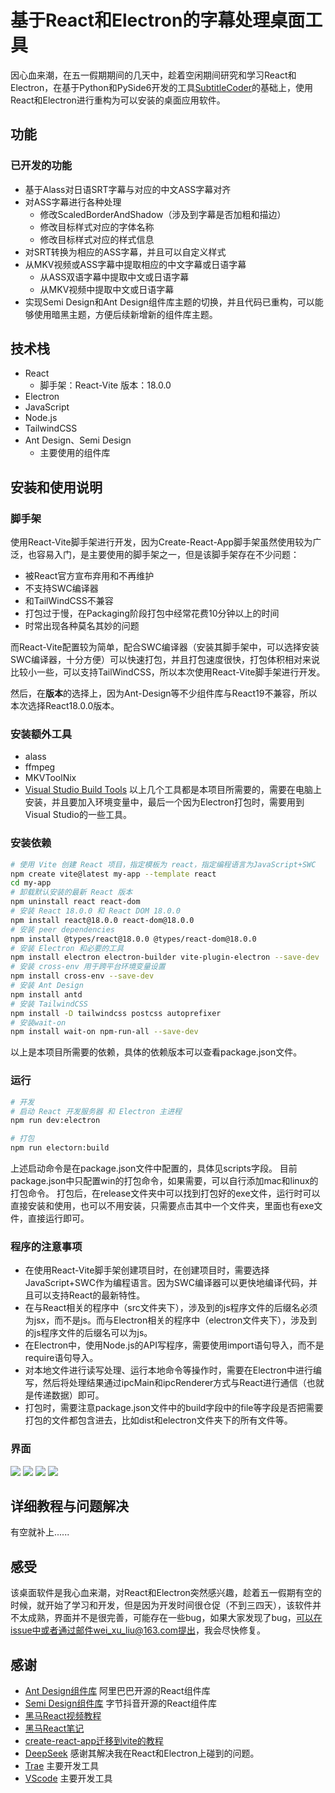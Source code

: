 # 基于React和Electron的字幕处理桌面工具
因心血来潮，在五一假期期间的几天中，趁着空闲期间研究和学习React和Electron，在基于Python和PySide6开发的工具[SubtitleCoder](https://github.com/liuweixu/SubtitleCoder)的基础上，使用React和Electron进行重构为可以安装的桌面应用软件。

## 功能
### 已开发的功能
- 基于Alass对日语SRT字幕与对应的中文ASS字幕对齐
- 对ASS字幕进行各种处理
  - 修改ScaledBorderAndShadow（涉及到字幕是否加粗和描边）
  - 修改目标样式对应的字体名称
  - 修改目标样式对应的样式信息
- 对SRT转换为相应的ASS字幕，并且可以自定义样式
- 从MKV视频或ASS字幕中提取相应的中文字幕或日语字幕
  - 从ASS双语字幕中提取中文或日语字幕
  - 从MKV视频中提取中文或日语字幕
- 实现Semi Design和Ant Design组件库主题的切换，并且代码已重构，可以能够使用暗黑主题，方便后续新增新的组件库主题。
  

## 技术栈
- React
  - 脚手架：React-Vite 版本：18.0.0
- Electron
- JavaScript
- Node.js
- TailwindCSS
- Ant Design、Semi Design
  - 主要使用的组件库

## 安装和使用说明
### 脚手架
使用React-Vite脚手架进行开发，因为Create-React-App脚手架虽然使用较为广泛，也容易入门，是主要使用的脚手架之一，但是该脚手架存在不少问题：
- 被React官方宣布弃用和不再维护
- 不支持SWC编译器
- 和TailWindCSS不兼容
- 打包过于慢，在Packaging阶段打包中经常花费10分钟以上的时间
- 时常出现各种莫名其妙的问题

而React-Vite配置较为简单，配合SWC编译器（安装其脚手架中，可以选择安装SWC编译器，十分方便）可以快速打包，并且打包速度很快，打包体积相对来说比较小一些，可以支持TailWindCSS，所以本次使用React-Vite脚手架进行开发。

然后，在**版本**的选择上，因为Ant-Design等不少组件库与React19不兼容，所以本次选择React18.0.0版本。
### 安装额外工具
- alass
- ffmpeg
- MKVToolNix
- [Visual Studio Build Tools](https://visualstudio.microsoft.com/zh-hans/visual-cpp-build-tools/)
以上几个工具都是本项目所需要的，需要在电脑上安装，并且要加入环境变量中，最后一个因为Electron打包时，需要用到Visual Studio的一些工具。

### 安装依赖
```bash
# 使用 Vite 创建 React 项目，指定模板为 react，指定编程语言为JavaScript+SWC
npm create vite@latest my-app --template react
cd my-app
# 卸载默认安装的最新 React 版本
npm uninstall react react-dom
# 安装 React 18.0.0 和 React DOM 18.0.0
npm install react@18.0.0 react-dom@18.0.0
# 安装 peer dependencies
npm install @types/react@18.0.0 @types/react-dom@18.0.0
# 安装 Electron 和必要的工具
npm install electron electron-builder vite-plugin-electron --save-dev
# 安装 cross-env 用于跨平台环境变量设置
npm install cross-env --save-dev
# 安装 Ant Design
npm install antd
# 安装 TailwindCSS
npm install -D tailwindcss postcss autoprefixer
# 安装wait-on
npm install wait-on npm-run-all --save-dev
```
以上是本项目所需要的依赖，具体的依赖版本可以查看package.json文件。

### 运行
```bash
# 开发
# 启动 React 开发服务器 和 Electron 主进程
npm run dev:electron

# 打包
npm run electorn:build
```
上述启动命令是在package.json文件中配置的，具体见scripts字段。
目前package.json中只配置win的打包命令，如果需要，可以自行添加mac和linux的打包命令。
打包后，在release文件夹中可以找到打包好的exe文件，运行时可以直接安装和使用，也可以不用安装，只需要点击其中一个文件夹，里面也有exe文件，直接运行即可。

### 程序的注意事项
- 在使用React-Vite脚手架创建项目时，在创建项目时，需要选择JavaScript+SWC作为编程语言。因为SWC编译器可以更快地编译代码，并且可以支持React的最新特性。
- 在与React相关的程序中（src文件夹下），涉及到的js程序文件的后缀名必须为jsx，而不是js。而与Electron相关的程序中（electron文件夹下），涉及到的js程序文件的后缀名可以为js。
- 在Electron中，使用Node.js的API写程序，需要使用import语句导入，而不是require语句导入。
- 对本地文件进行读写处理、运行本地命令等操作时，需要在Electron中进行编写，然后将处理结果通过ipcMain和ipcRenderer方式与React进行通信（也就是传递数据）即可。
- 打包时，需要注意package.json文件中的build字段中的file等字段是否把需要打包的文件都包含进去，比如dist和electron文件夹下的所有文件等。

### 界面
![](public/image1.png)
![](public/image2.png)
![](public/image3.png)
![](public/image4.png)


## 详细教程与问题解决
有空就补上......

## 感受
该桌面软件是我心血来潮，对React和Electron突然感兴趣，趁着五一假期有空的时候，就开始了学习和开发，但是因为开发时间很仓促（不到三四天），该软件并不太成熟，界面并不是很完善，可能存在一些bug，如果大家发现了bug，可以在issue中或者通过邮件wei_xu_liu@163.com提出，我会尽快修复。

## 感谢
- [Ant Design组件库](https://ant-design.antgroup.com/index-cn) 阿里巴巴开源的React组件库
- [Semi Design组件库](https://semi.design/zh-CN/) 字节抖音开源的React组件库
- [黑马React视频教程](https://www.bilibili.com/video/BV1ZB4y1Z7o8?spm_id_from=333.788.videopod.episodes&vd_source=601da5164f2780fc668c82ddd0d54bcf)
- [黑马React笔记](https://blog.csdn.net/2301_80182418/article/details/145483587)
- [create-react-app迁移到vite的教程](https://segmentfault.com/a/1190000044980287)
- [DeepSeek](https://chat.deepseek.com/) 感谢其解决我在React和Electron上碰到的问题。
- [Trae](https://www.trae.ai/) 主要开发工具
- [VScode](https://code.visualstudio.com/) 主要开发工具